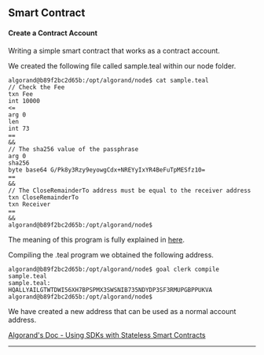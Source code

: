 ## Smart Contract

#### Create a Contract Account

Writing a simple smart contract that works as a contract account.

We created the following file called sample.teal within our node folder.

```
algorand@b89f2bc2d65b:/opt/algorand/node$ cat sample.teal
// Check the Fee
txn Fee
int 10000
<=
arg 0
len
int 73
==
&&
// The sha256 value of the passphrase
arg 0
sha256
byte base64 G/Pk8y3Rzy9eyowgCdx+NREYyIxYR4BeFuTpMESfz10=
==
&&
// The CloseRemainderTo address must be equal to the receiver address
txn CloseRemainderTo
txn Receiver
==
&&
algorand@b89f2bc2d65b:/opt/algorand/node$
```

The meaning of this program is fully explained in [here](https://developer.algorand.org/tutorials/writing-simple-smart-contract/#step-1).

Compiling the .teal program we obtained the following address.

```
algorand@b89f2bc2d65b:/opt/algorand/node$ goal clerk compile sample.teal
sample.teal: HQALLYAILGTWTDWI56XH7BPSPMX3SWSNIB735NDYDP3SF3RMUPGBPPUKVA
algorand@b89f2bc2d65b:/opt/algorand/node$
```

We have created a new address that can be used as a normal account address.

[Algorand's Doc - Using SDKs with Stateless Smart Contracts](https://developer.algorand.org/docs/features/asc1/stateless/sdks/) 

------
